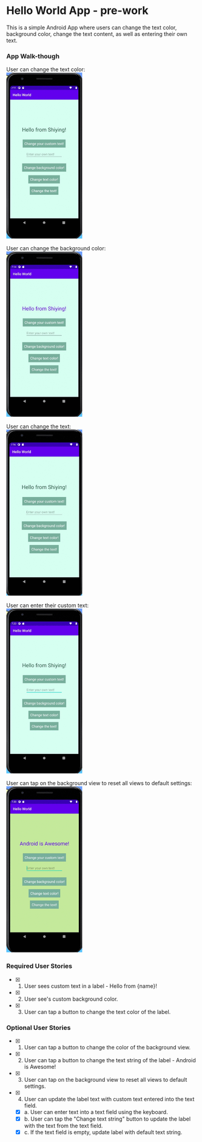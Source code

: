 # Hello World App - pre-work

This is a simple Android App where users can change the text color, background color, change the text content, as well as entering their own text.

### App Walk-though
User can change the text color:<br>
<img src="walkthrough-gifs/changeTextColor.gif" width=200><br>

User can change the background color:<br>
<img src="walkthrough-gifs/changeBackgroundColor.gif" width=200><br>

User can change the text:<br>
<img src="walkthrough-gifs/changeText.gif" width=200><br>

User can enter their custom text:<br>
<img src="walkthrough-gifs/customText.gif" width=200><br>

User can tap on the background view to reset all views to default settings:<br>
<img src="walkthrough-gifs/reset.gif" width=200><br>

### Required User Stories
- [x] 1. User sees custom text in a label - Hello from {name}!
- [x] 2. User see's custom background color.
- [x] 3. User can tap a button to change the text color of the label.

### Optional User Stories
- [x] 1. User can tap a button to change the color of the background view.  
- [x] 2. User can tap a button to change the text string of the label - Android is Awesome!  
- [x] 3. User can tap on the background view to reset all views to default settings.  
- [x] 4. User can update the label text with custom text entered into the text field.  
   - [x] a. User can enter text into a text field using the keyboard.  
   - [x] b. User can tap the "Change text string" button to update the label with the text from the text field.  
   - [x] c. If the text field is empty, update label with default text string.  

